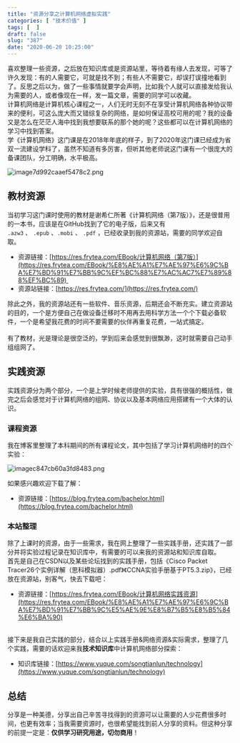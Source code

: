 ```yaml
---
title: "资源分享之计算机网络虚拟实践"
categories: [ "技术价值" ]
tags: [  ]
draft: false
slug: "387"
date: "2020-06-20 10:25:00"
---
```


喜欢整理一些资源，之后放在知识库或是资源站里，等待着有缘人去发现，可等了许久发现：有的人需要它，可就是找不到；有些人不需要它，却误打误撞地看到了。反思之后以为，做了一些事情就要学会声明，比如我个人就可以直接发给我认为需要的人，或者像现在一样，发一篇文章，需要的同学可以收藏。<br />计算机网络是计算机核心课程之一，人们无时无刻不在享受计算机网络各种协议带来的便利，可这么庞大而又错综复杂的网络，是如何保证高校可用的呢？我的设备又是怎么在茫茫人海中找到我想要联系的那个她的呢？这些都可以在计算机网络的学习中找到答案。<br />学《计算机网络》这门课是在2018年年底的样子，到了2020年这门课已经成为省双一流建设学科了，虽然不知道有多厉害，但听其他老师说这门课有一个很庞大的备课团队，分工明确，水平极高。

![image7d992caaef5478c2.png](https://imagehost-cdn.frytea.com/images/2020/06/20/image7d992caaef5478c2.png)

## 教材资源
当初学习这门课时使用的教材是谢希仁所著《计算机网络（第7版）》，还是很普用的一本书，应该是在GitHub找到了它的电子版，后来又有 `.azw3` 、 `.epub` 、`.mobi` 、 `.pdf` ，已经收录到我的资源站，需要的同学欢迎自取。

- 资源链接：[https://res.frytea.com/EBook/计算机网络（第7版）](https://res.frytea.com/EBook/%E8%AE%A1%E7%AE%97%E6%9C%BA%E7%BD%91%E7%BB%9C%EF%BC%88%E7%AC%AC7%E7%89%88%EF%BC%89) 
- 资源站链接：[https://res.frytea.com/](https://res.frytea.com/)

除此之外，我的资源站还有一些软件、音乐资源，后期还会不断充实。建立资源站的目的，一个是方便自己在做设备迁移时不用再去用科学方法一个个下载必备软件，一个是希望我花费的时间不要需要的伙伴再重复花费，一站式搞定。<br />
<br />有了教材，光是理论是很空泛的，学到后来会感觉到很飘渺，这时就需要自己动手组组网了。
<a name="FORR0"></a>
## 实践资源
实践资源分为两个部分，一个是上学时候老师提供的实验，具有很强的概括性，做完之后会感觉对于计算机网络的组网、协议以及基本网络应用搭建有一个大体的认识。
<a name="74YPs"></a>
### 课程资源
我在博客里整理了本科期间的所有课程论文，其中包括了学习计算机网络时的四个实验：

![imagec847cb60a3fd8483.png](https://imagehost-cdn.frytea.com/images/2020/06/20/imagec847cb60a3fd8483.png)

如果感兴趣欢迎下载了解：

- 资源链接：[https://blog.frytea.com/bachelor.html](https://blog.frytea.com/bachelor.html)
<a name="A4HRL"></a>
### 本站整理
除了上课时的资源，由于一些需求，我在网上整理了一些实践手册，还实践了一部分并将实验过程记录在知识库中，有需要的可以来我的资源站和知识库自取。<br />首先是自己在CSDN以及某些论坛找到的实践手册，包括《Cisco Packet Tracer26个实例详解（思科模拟器）.pdf》《CCNA实验手册基于PT5.3.zip》，已经放在资源站，别客气，快去下载吧：

- 资源链接：[https://res.frytea.com/EBook/计算机网络实践资源](https://res.frytea.com/EBook/%E8%AE%A1%E7%AE%97%E6%9C%BA%E7%BD%91%E7%BB%9C%E5%AE%9E%E8%B7%B5%E8%B5%84%E6%BA%90)


<br />接下来是我自己实践的部分，结合以上实践手册&网络资源&实际需求，整理了几个实践，需要的话欢迎来我**技术知识库**中计算机网络部分探索：

- 知识库链接：[https://www.yuque.com/songtianlun/technology](https://www.yuque.com/songtianlun/technology)
<a name="35Mel"></a>
## 总结
分享是一种美德，分享出自己辛苦寻找得到的资源可以让需要的人少花费很多时间，也更有效率；当我需要资源时，也很希望能找到前人分享的资料。但这种分享的前提一定是：**仅供学习研究用途，切勿商用**！<br />
<br />
<br /> 
